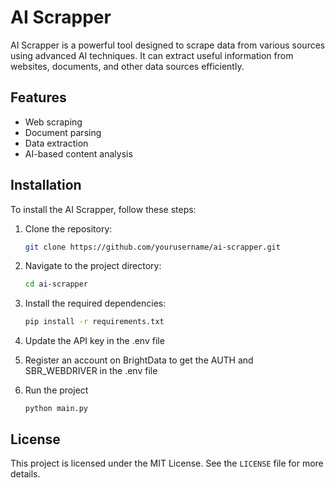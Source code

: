 # AI Scrapper

AI Scrapper is a powerful tool designed to scrape data from various sources using advanced AI techniques. It can extract useful information from websites, documents, and other data sources efficiently.

## Features

- Web scraping
- Document parsing
- Data extraction
- AI-based content analysis

## Installation

To install the AI Scrapper, follow these steps:

1. Clone the repository:
   ```sh
   git clone https://github.com/yourusername/ai-scrapper.git
   ```
2. Navigate to the project directory:
   ```sh
   cd ai-scrapper
   ```
3. Install the required dependencies:
   ```sh
   pip install -r requirements.txt
   ```
4. Update the API key in the .env file

5. Register an account on BrightData to get the AUTH and SBR_WEBDRIVER in the .env file

6. Run the project
   ```
   python main.py
   ```

## License

This project is licensed under the MIT License. See the `LICENSE` file for more details.

